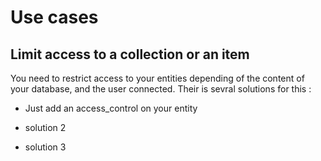 
# Use cases


## Limit access to a collection or an item

You need to restrict access to your entities depending of the content of your database, and the user connected.
Their is sevral solutions for this : 

 - Just add an access_control on your entity
 
 - solution 2
 
 - solution 3
